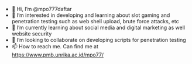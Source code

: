- 👋 Hi, I’m @mpo777daftar
- 👀 I’m interested in developing and learning about slot gaming and penetration testing such as web shell upload, brute force attacks, etc
- 🌱 I’m currently learning about social media and digital marketing as well website security
- 💞️ I’m looking to collaborate on developing scripts for penetration testing
- 📫 How to reach me. Can find me at https://www.pmb.unrika.ac.id/mpo77/

<!---
mpo777daftar/mpo777daftar is a ✨ special ✨ repository because its `README.md` (this file) appears on your GitHub profile.
You can click the Preview link to take a look at your changes.
--->
